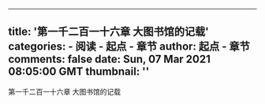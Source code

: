 
---
title: '第一千二百一十六章 大图书馆的记载'
categories: 
    - 阅读
    - 起点 - 章节
author: 起点 - 章节
comments: false
date: Sun, 07 Mar 2021 08:05:00 GMT
thumbnail: ''
---

<div>   
第一千二百一十六章 大图书馆的记载  
</div>
            